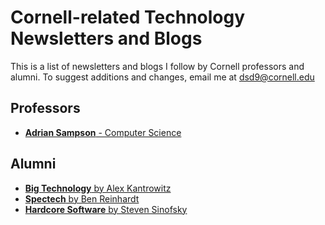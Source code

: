 # Cornell-related Technology Newsletters and Blogs

This is a list of newsletters and blogs I follow by Cornell professors and alumni. To suggest additions and changes, email me at [dsd9@cornell.edu](mailto:dsd9@cornell.edu)

## Professors

* [**Adrian Sampson** - Computer Science](https://www.cs.cornell.edu/~asampson/blog/)

## Alumni
* [**Big Technology** by Alex Kantrowitz](https://www.bigtechnology.com/)
* [**Spectech** by Ben Reinhardt](https://blog.spec.tech/)
* [**Hardcore Software** by Steven Sinofsky](https://hardcoresoftware.learningbyshipping.com/)

